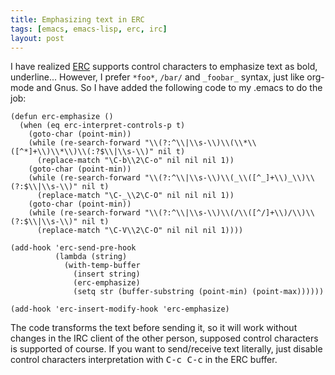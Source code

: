 ```yaml
---
title: Emphasizing text in ERC
tags: [emacs, emacs-lisp, erc, irc]
layout: post
---
```


I have realized
[ERC](http://www.gnu.org/software/emacs/manual/html_mono/erc.html)
supports control characters to emphasize text as bold, underline...
However, I prefer `*foo*`, `/bar/` and `_foobar_` syntax, just like
org-mode and Gnus. So I have added the following code to my .emacs to
do the job:

```emacs-lisp
(defun erc-emphasize ()
  (when (eq erc-interpret-controls-p t)
    (goto-char (point-min))
    (while (re-search-forward "\\(?:^\\|\\s-\\)\\(\\*\\([^*]+\\)\\*\\)\\(:?$\\|\\s-\\)" nil t)
      (replace-match "\C-b\\2\C-o" nil nil nil 1))
    (goto-char (point-min))
    (while (re-search-forward "\\(?:^\\|\\s-\\)\\(_\\([^_]+\\)_\\)\\(?:$\\|\\s-\\)" nil t)
      (replace-match "\C-_\\2\C-O" nil nil nil 1))
    (goto-char (point-min))
    (while (re-search-forward "\\(?:^\\|\\s-\\)\\(/\\([^/]+\\)/\\)\\(?:$\\|\\s-\\)" nil t)
      (replace-match "\C-V\\2\C-O" nil nil nil 1))))

(add-hook 'erc-send-pre-hook
          (lambda (string)
            (with-temp-buffer
              (insert string)
              (erc-emphasize)
              (setq str (buffer-substring (point-min) (point-max))))))

(add-hook 'erc-insert-modify-hook 'erc-emphasize)
```

The code transforms the text before sending it, so it will work
without changes in the IRC client of the other person, supposed
control characters is supported of course. If you want to send/receive
text literally, just disable control characters interpretation with
<kbd>C-c C-c</kbd> in the ERC buffer.
